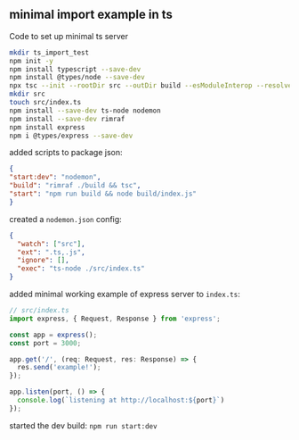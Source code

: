 ## minimal import example in ts 

Code to set up minimal ts server

```sh
mkdir ts_import_test
npm init -y
npm install typescript --save-dev
npm install @types/node --save-dev
npx tsc --init --rootDir src --outDir build --esModuleInterop --resolveJsonModule --lib es6 --module commonjs --allowJs true --noImplicitAny true
mkdir src
touch src/index.ts
npm install --save-dev ts-node nodemon 
npm install --save-dev rimraf
npm install express
npm i @types/express --save-dev
```

added scripts to package json:

```json
{
"start:dev": "nodemon",
"build": "rimraf ./build && tsc",
"start": "npm run build && node build/index.js"
}
```

created a `nodemon.json` config: 

```json
{
  "watch": ["src"],
  "ext": ".ts,.js",
  "ignore": [],
  "exec": "ts-node ./src/index.ts"
}
```

added minimal working example of express server to ```index.ts```:

```ts
// src/index.ts
import express, { Request, Response } from 'express';

const app = express();
const port = 3000;

app.get('/', (req: Request, res: Response) => {
  res.send('example!');
});

app.listen(port, () => {
  console.log(`listening at http://localhost:${port}`)
});
```

started the dev build:
```npm run start:dev```